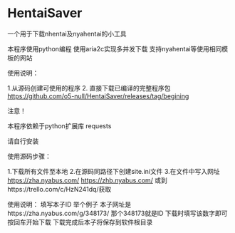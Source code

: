 # HentaiSaver
一个用于下载nhentai及nyahentai的小工具

本程序使用python编程
使用aria2c实现多并发下载
支持nyahentai等使用相同模板的网站

使用说明：

1.从源码创建可使用的程序
2.
直接下载已编译的完整程序包 https://github.com/o5-null/HentaiSaver/releases/tag/begining





注意！

本程序依赖于python扩展库 requests

请自行安装

使用源码步骤：

1.下载所有文件至本地
2.在源码同路径下创建site.ini文件
3.在文件中写入网址 https://zha.nyabus.com/ https://zhb.nyabus.com/ 或到https://trello.com/c/HzN241dq/获取



使用说明：
填写本子ID
举个例子
本子网址是https://zha.nyabus.com/g/348173/
那个348173就是ID
下载时填写该数字即可
按回车开始下载
下载完成后本子将保存到软件根目录

